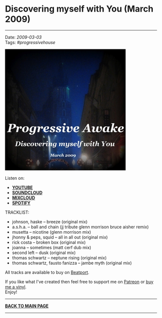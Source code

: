 # Discovering myself with You (March 2009)

----

Date: *2009-03-03*  
Tags: *#progressivehouse*  

[![Progressive Awake - Discovering myself with You (March 2009)](./discovering-myself-with-you-march-2009.jpg)](https://youtu.be/IUXabXSYVQQ)

Listen on: 

* [**YOUTUBE**](https://youtu.be/IUXabXSYVQQ)
* [**SOUNDCLOUD**](https://soundcloud.com/progawake09/discovering-myself-with-you-march-2009)
* [**MIXCLOUD**](https://www.mixcloud.com/progressiveawake2008/discovering-myself-with-you-march-2009/)
* [**SPOTIFY**](https://open.spotify.com/playlist/7AhXiYRENLCNTNtCsQ22VW?si=60ee6200fbaf40ef)

TRACKLIST:  

* johnson, haske – breeze (original mix)
* a.s.h.a. – ball and chain (jj tribute glenn morrison bruce aisher remix)
* musetta – nicotine (glenn morrison mix)
* jhonny & peps, squid – all in all out (original mix)
* rick costa – broken box (original mix)
* joanna – sometimes (matt cerf dub mix)
* second left – dusk (original mix)
* thomas schwartz – neptune rising (original mix)
* thomas schwartz, fausto fanizza – jambe myth (original mix)

All tracks are available to buy on <a href="http://beatport.com" target="_blank">Beatport</a>. 

If you like what I've created then feel free to support me on [Patreon](https://www.patreon.com/shivioua) or [buy me a vinyl](https://www.buymeacoffee.com/shivioua).  
Enjoy!  

----

[**BACK TO MAIN PAGE**](./README.md)

---- 
